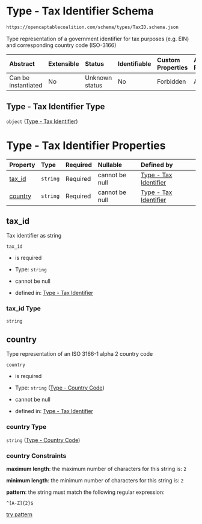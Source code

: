 # Type - Tax Identifier Schema

```txt
https://opencaptablecoalition.com/schema/types/TaxID.schema.json
```

Type representation of a government identifier for tax purposes (e.g. EIN) and corresponding country code (ISO-3166)

| Abstract            | Extensible | Status         | Identifiable | Custom Properties | Additional Properties | Access Restrictions | Defined In                                                                       |
| :------------------ | :--------- | :------------- | :----------- | :---------------- | :-------------------- | :------------------ | :------------------------------------------------------------------------------- |
| Can be instantiated | No         | Unknown status | No           | Forbidden         | Allowed               | none                | [TaxID.schema.json](../../schema/types/TaxID.schema.json "open original schema") |

## Type - Tax Identifier Type

`object` ([Type - Tax Identifier](taxid.md))

# Type - Tax Identifier Properties

| Property            | Type     | Required | Nullable       | Defined by                                                                                                                                                      |
| :------------------ | :------- | :------- | :------------- | :-------------------------------------------------------------------------------------------------------------------------------------------------------------- |
| [tax_id](#tax_id)   | `string` | Required | cannot be null | [Type - Tax Identifier](taxid-properties-tax_id.md "https://opencaptablecoalition.com/schema/types/TaxID.schema.json#/properties/tax_id")                       |
| [country](#country) | `string` | Required | cannot be null | [Type - Tax Identifier](address-properties-type---country-code.md "https://opencaptablecoalition.com/schema/types/CountryCode.schema.json#/properties/country") |

## tax_id

Tax identifier as string

`tax_id`

*   is required

*   Type: `string`

*   cannot be null

*   defined in: [Type - Tax Identifier](taxid-properties-tax_id.md "https://opencaptablecoalition.com/schema/types/TaxID.schema.json#/properties/tax_id")

### tax_id Type

`string`

## country

Type representation of an ISO 3166-1 alpha 2 country code

`country`

*   is required

*   Type: `string` ([Type - Country Code](address-properties-type---country-code.md))

*   cannot be null

*   defined in: [Type - Tax Identifier](address-properties-type---country-code.md "https://opencaptablecoalition.com/schema/types/CountryCode.schema.json#/properties/country")

### country Type

`string` ([Type - Country Code](address-properties-type---country-code.md))

### country Constraints

**maximum length**: the maximum number of characters for this string is: `2`

**minimum length**: the minimum number of characters for this string is: `2`

**pattern**: the string must match the following regular expression: 

```regexp
^[A-Z]{2}$
```

[try pattern](https://regexr.com/?expression=%5E%5BA-Z%5D%7B2%7D%24 "try regular expression with regexr.com")
